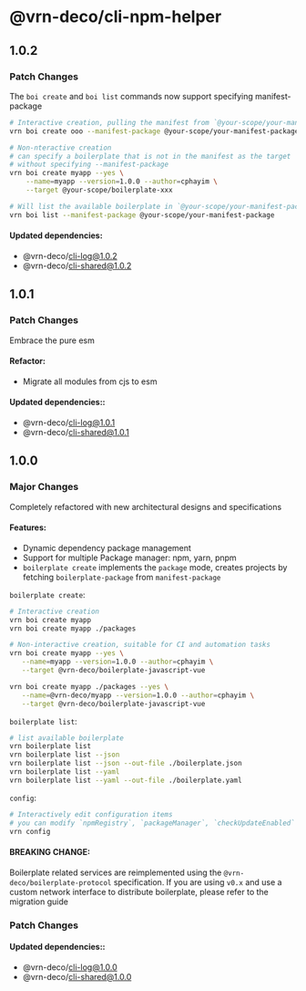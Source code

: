 # @vrn-deco/cli-npm-helper

## 1.0.2

### Patch Changes

The `boi create` and `boi list` commands now support specifying manifest-package

```sh
# Interactive creation, pulling the manifest from `@your-scope/your-manifest-package`
vrn boi create ooo --manifest-package @your-scope/your-manifest-package

# Non-nteractive creation
# can specify a boilerplate that is not in the manifest as the target
# without specifying --manifest-package
vrn boi create myapp --yes \
    --name=myapp --version=1.0.0 --author=cphayim \
    --target @your-scope/boilerplate-xxx

# Will list the available boilerplate in `@your-scope/your-manifest-package`
vrn boi list --manifest-package @your-scope/your-manifest-package
```

#### Updated dependencies:

- @vrn-deco/cli-log@1.0.2
- @vrn-deco/cli-shared@1.0.2

## 1.0.1

### Patch Changes

Embrace the pure esm

#### Refactor:

- Migrate all modules from cjs to esm

#### Updated dependencies::

- @vrn-deco/cli-log@1.0.1
- @vrn-deco/cli-shared@1.0.1

## 1.0.0

### Major Changes

Completely refactored with new architectural designs and specifications

#### Features:

- Dynamic dependency package management
- Support for multiple Package manager: npm, yarn, pnpm
- `boilerplate create` implements the `package` mode, creates projects by fetching `boilerplate-package` from `manifest-package`

`boilerplate create`:

```sh
# Interactive creation
vrn boi create myapp
vrn boi create myapp ./packages

# Non-interactive creation, suitable for CI and automation tasks
vrn boi create myapp --yes \
   --name=myapp --version=1.0.0 --author=cphayim \
   --target @vrn-deco/boilerplate-javascript-vue

vrn boi create myapp ./packages --yes \
   --name=@vrn-deco/myapp --version=1.0.0 --author=cphayim \
   --target @vrn-deco/boilerplate-javascript-vue
```

`boilerplate list`:

```sh
# list available boilerplate
vrn boilerplate list
vrn boilerplate list --json
vrn boilerplate list --json --out-file ./boilerplate.json
vrn boilerplate list --yaml
vrn boilerplate list --yaml --out-file ./boilerplate.yaml
```

`config`:

```sh
# Interactively edit configuration items
# you can modify `npmRegistry`, `packageManager`, `checkUpdateEnabled`
vrn config
```

#### BREAKING CHANGE:

Boilerplate related services are reimplemented using the `@vrn-deco/boilerplate-protocol` specification. If you are using `v0.x` and use a custom network interface to distribute boilerplate, please refer to the migration guide

### Patch Changes

#### Updated dependencies::

- @vrn-deco/cli-log@1.0.0
- @vrn-deco/cli-shared@1.0.0
